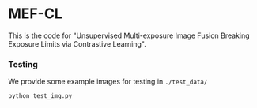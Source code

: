 # MEF-CL

This is the code for "Unsupervised Multi-exposure Image Fusion Breaking Exposure Limits via Contrastive Learning".

### Testing

We provide some example images for testing in `./test_data/`

```
python test_img.py
```

